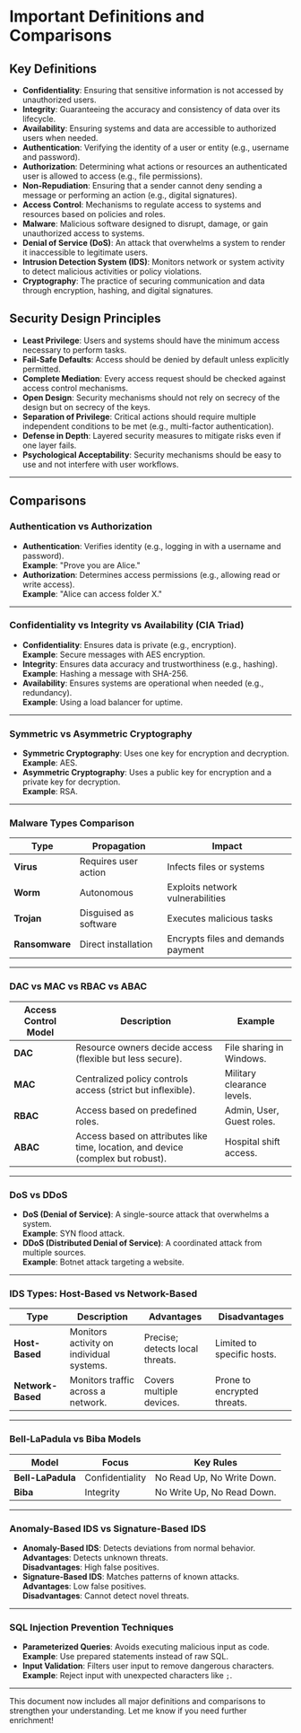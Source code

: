 # Important Definitions and Comparisons

## Key Definitions

- **Confidentiality**: Ensuring that sensitive information is not accessed by unauthorized users.
- **Integrity**: Guaranteeing the accuracy and consistency of data over its lifecycle.
- **Availability**: Ensuring systems and data are accessible to authorized users when needed.
- **Authentication**: Verifying the identity of a user or entity (e.g., username and password).
- **Authorization**: Determining what actions or resources an authenticated user is allowed to access (e.g., file permissions).
- **Non-Repudiation**: Ensuring that a sender cannot deny sending a message or performing an action (e.g., digital signatures).
- **Access Control**: Mechanisms to regulate access to systems and resources based on policies and roles.
- **Malware**: Malicious software designed to disrupt, damage, or gain unauthorized access to systems.
- **Denial of Service (DoS)**: An attack that overwhelms a system to render it inaccessible to legitimate users.
- **Intrusion Detection System (IDS)**: Monitors network or system activity to detect malicious activities or policy violations.
- **Cryptography**: The practice of securing communication and data through encryption, hashing, and digital signatures.

## Security Design Principles

- **Least Privilege**: Users and systems should have the minimum access necessary to perform tasks.
- **Fail-Safe Defaults**: Access should be denied by default unless explicitly permitted.
- **Complete Mediation**: Every access request should be checked against access control mechanisms.
- **Open Design**: Security mechanisms should not rely on secrecy of the design but on secrecy of the keys.
- **Separation of Privilege**: Critical actions should require multiple independent conditions to be met (e.g., multi-factor authentication).
- **Defense in Depth**: Layered security measures to mitigate risks even if one layer fails.
- **Psychological Acceptability**: Security mechanisms should be easy to use and not interfere with user workflows.

---

## Comparisons

### Authentication vs Authorization
- **Authentication**: Verifies identity (e.g., logging in with a username and password).  
  **Example**: "Prove you are Alice."
- **Authorization**: Determines access permissions (e.g., allowing read or write access).  
  **Example**: "Alice can access folder X."

---

### Confidentiality vs Integrity vs Availability (CIA Triad)
- **Confidentiality**: Ensures data is private (e.g., encryption).  
  **Example**: Secure messages with AES encryption.
- **Integrity**: Ensures data accuracy and trustworthiness (e.g., hashing).  
  **Example**: Hashing a message with SHA-256.
- **Availability**: Ensures systems are operational when needed (e.g., redundancy).  
  **Example**: Using a load balancer for uptime.

---

### Symmetric vs Asymmetric Cryptography
- **Symmetric Cryptography**: Uses one key for encryption and decryption.  
  **Example**: AES.
- **Asymmetric Cryptography**: Uses a public key for encryption and a private key for decryption.  
  **Example**: RSA.

---

### Malware Types Comparison
| **Type**       | **Propagation**       | **Impact**                           |
|-----------------|-----------------------|--------------------------------------|
| **Virus**      | Requires user action  | Infects files or systems            |
| **Worm**       | Autonomous            | Exploits network vulnerabilities     |
| **Trojan**     | Disguised as software | Executes malicious tasks             |
| **Ransomware** | Direct installation   | Encrypts files and demands payment   |

---

### DAC vs MAC vs RBAC vs ABAC
| **Access Control Model** | **Description**                                                                | **Example**                 |
|---------------------------|--------------------------------------------------------------------------------|-----------------------------|
| **DAC**                  | Resource owners decide access (flexible but less secure).                      | File sharing in Windows.    |
| **MAC**                  | Centralized policy controls access (strict but inflexible).                    | Military clearance levels.  |
| **RBAC**                 | Access based on predefined roles.                                              | Admin, User, Guest roles.   |
| **ABAC**                 | Access based on attributes like time, location, and device (complex but robust).| Hospital shift access.      |

---

### DoS vs DDoS
- **DoS (Denial of Service)**: A single-source attack that overwhelms a system.  
  **Example**: SYN flood attack.
- **DDoS (Distributed Denial of Service)**: A coordinated attack from multiple sources.  
  **Example**: Botnet attack targeting a website.

---

### IDS Types: Host-Based vs Network-Based
| **Type**        | **Description**                                      | **Advantages**             | **Disadvantages**         |
|------------------|------------------------------------------------------|-----------------------------|----------------------------|
| **Host-Based**   | Monitors activity on individual systems.             | Precise; detects local threats. | Limited to specific hosts. |
| **Network-Based**| Monitors traffic across a network.                   | Covers multiple devices.     | Prone to encrypted threats.|

---

### Bell-LaPadula vs Biba Models
| **Model**            | **Focus**                | **Key Rules**                             |
|-----------------------|--------------------------|-------------------------------------------|
| **Bell-LaPadula**     | Confidentiality          | No Read Up, No Write Down.                |
| **Biba**              | Integrity               | No Write Up, No Read Down.                |

---

### Anomaly-Based IDS vs Signature-Based IDS
- **Anomaly-Based IDS**: Detects deviations from normal behavior.  
  **Advantages**: Detects unknown threats.  
  **Disadvantages**: High false positives.
- **Signature-Based IDS**: Matches patterns of known attacks.  
  **Advantages**: Low false positives.  
  **Disadvantages**: Cannot detect novel threats.

---

### SQL Injection Prevention Techniques
- **Parameterized Queries**: Avoids executing malicious input as code.  
  **Example**: Use prepared statements instead of raw SQL.
- **Input Validation**: Filters user input to remove dangerous characters.  
  **Example**: Reject input with unexpected characters like `;`.

---

This document now includes all major definitions and comparisons to strengthen your understanding. Let me know if you need further enrichment! 
